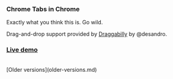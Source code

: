 ### Chrome Tabs in Chrome

Exactly what you think this is. Go wild.

Drag-and-drop support provided by [Draggabilly](https://github.com/desandro/draggabilly) by @desandro.

### [Live demo](https://glitch128.github.io/Chrome-in-Html)
<br>
[Older versions](older-versions.md)
